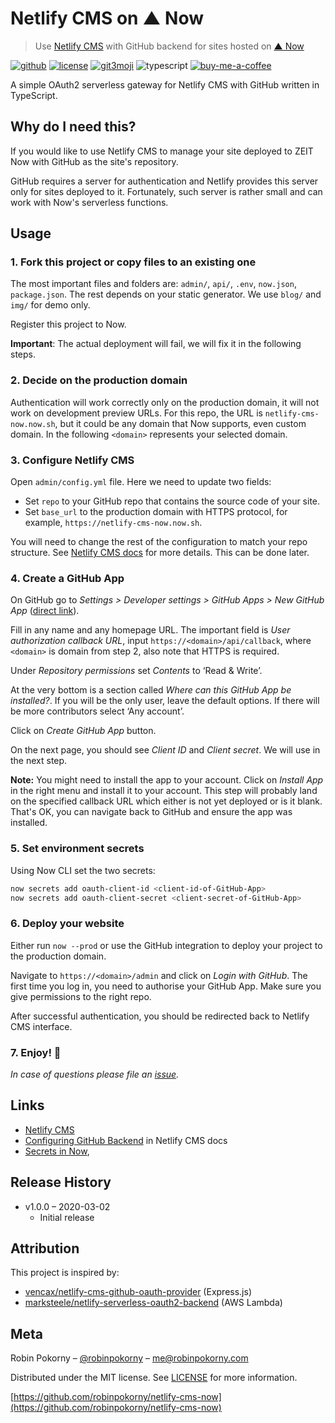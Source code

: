 # Netlify CMS on ▲ Now
> Use [Netlify CMS](https://www.netlifycms.org/) with GitHub backend for sites hosted on [▲ Now](https://zeit.co/)

[![github][gh-image]][gh-url]
[![license][license-image]][license-url]
[![git3moji][git3moji-image]][git3moji-url]
![typescript][ts-image]
[![buy-me-a-coffee][coffee-image]][coffee-url]

A simple OAuth2 serverless gateway for Netlify CMS with GitHub written in TypeScript.

## Why do I need this?

If you would like to use Netlify CMS to manage your site deployed to ZEIT Now with GitHub as the site's repository.

GitHub requires a server for authentication and Netlify provides this server only for sites deployed to it. Fortunately, such server is rather small and can work with Now's serverless functions.

## Usage

### 1. Fork this project or copy files to an existing one
The most important files and folders are: `admin/`, `api/`, `.env`, `now.json`, `package.json`. The rest depends on your static generator. We use `blog/` and `img/` for demo only.

Register this project to Now.

**Important**: The actual deployment will fail, we will fix it in the following steps.

### 2. Decide on the production domain
Authentication will work correctly only on the production domain, it will not work on development preview URLs. For this repo, the URL is `netlify-cms-now.now.sh`, but it could be any domain that Now supports, even custom domain. In the following `<domain>` represents your selected domain.

### 3. Configure Netlify CMS
Open `admin/config.yml` file. Here we need to update two fields:

* Set `repo` to your GitHub repo that contains the source code of your site.
* Set `base_url` to the production domain with HTTPS protocol, for example, `https://netlify-cms-now.now.sh`.

You will need to change the rest of the configuration to match your repo structure. See [Netlify CMS docs]() for more details. This can be done later.

### 4. Create a GitHub App
On GitHub go to *Settings > Developer settings > GitHub Apps > New GitHub App* ([direct link](https://github.com/settings/apps/new)).

Fill in any name and any homepage URL. The important field is *User authorization callback URL*, input `https://<domain>/api/callback`, where `<domain>` is domain from step 2, also note that HTTPS is required.

Under *Repository permissions* set *Contents* to ‘Read & Write’.

At the very bottom is a section called *Where can this GitHub App be installed?*. If you will be the only user, leave the default options. If there will be more contributors select ‘Any account’.

Click on *Create GitHub App* button.

On the next page, you should see *Client ID* and *Client secret*. We will use in the next step.

**Note:** You might need to install the app to your account. Click on *Install App* in the right menu and install it to your account. This step will probably land on the specified callback URL which either is not yet deployed or is it blank. That's OK, you can navigate back to GitHub and ensure the app was installed.

### 5. Set environment secrets
Using Now CLI set the two secrets:

```bash
now secrets add oauth-client-id <client-id-of-GitHub-App>
now secrets add oauth-client-secret <client-secret-of-GitHub-App>
```

### 6. Deploy your website
Either run `now --prod` or use the GitHub integration to deploy your project to the production domain.

Navigate to `https://<domain>/admin` and click on *Login with GitHub*. The first time you log in, you need to authorise your GitHub App. Make sure you give permissions to the right repo.

After successful authentication, you should be redirected back to Netlify CMS interface.

### 7. Enjoy! 🎉


_In case of questions please file an [issue][new-issue]._


## Links

* [Netlify CMS](https://www.netlifycms.org/)
* [Configuring GitHub Backend](https://www.netlifycms.org/docs/authentication-backends/#github-backend) in Netlify CMS docs
* [Secrets in Now](https://zeit.co/docs/v2/serverless-functions/env-and-secrets), 

## Release History

* v1.0.0 – 2020-03-02
    * Initial release

## Attribution

This project is inspired by:

* [vencax/netlify-cms-github-oauth-provider](https://github.com/vencax/netlify-cms-github-oauth-provider) (Express.js)
* [marksteele/netlify-serverless-oauth2-backend](https://github.com/marksteele/netlify-serverless-oauth2-backend) (AWS Lambda)


## Meta

Robin Pokorny – [@robinpokorny](https://twitter.com/robinpokorny) – me@robinpokorny.com

Distributed under the MIT license. See [LICENSE][license-url] for more information.

[https://github.com/robinpokorny/netlify-cms-now](https://github.com/robinpokorny/netlify-cms-now)


<!-- Markdown link & img dfn's -->
[gh-image]: https://img.shields.io/badge/robinpokorny-netlify--cms--now-lightgrey?style=flat-square&logo=github
[gh-url]: https://github.com/robinpokorny/netlify-cms-now/
[license-image]: https://img.shields.io/github/license/robinpokorny/netlify-cms-now?style=flat-square
[license-url]: https://github.com/robinpokorny/netlify-cms-now/blob/master/LICENSE
[git3moji-image]: https://img.shields.io/badge/git3moji-%E2%9A%A1%EF%B8%8F%F0%9F%90%9B%F0%9F%93%BA%F0%9F%91%AE%F0%9F%94%A4-fffad8.svg?style=flat-square
[git3moji-url]: https://robinpokorny.github.io/git3moji/
[ts-image]: https://img.shields.io/badge/types-TypeScript-blue?style=flat-square
[coffee-url]: https://www.buymeacoffee.com/robinpokorny
[coffee-image]: https://img.shields.io/badge/%20-Buy%20me%20a%20coffee-FF813F?style=flat-square&logo=buy-me-a-coffee&labelColor=FF813F&logoColor=white
[new-issue]: https://github.com/robinpokorny/netlify-cms-now/issues/new
